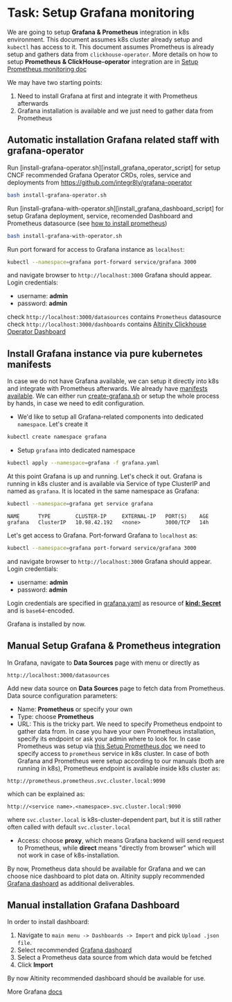 # Task: Setup Grafana monitoring

We are going to setup **Grafana & Prometheus** integration in k8s environment.
This document assumes k8s cluster already setup and `kubectl` has access to it.
This document assumes Prometheus is already setup and gathers data from `clickhouse-operator`. 
More details on how to setup **Prometheus & ClickHouse-operator** integration are in [Setup Prometheus monitoring doc][prometheus_setup_doc] 

We may have two starting points:
1. Need to install Grafana at first and integrate it with Prometheus afterwards
1. Grafana installation is available and we just need to gather data from Prometheus

## Automatic installation Grafana related staff with grafana-operator
Run [install-grafana-operator.sh][install_grafana_operator_script] for setup CNCF recommended Grafana Operator CRDs, roles, service and deployments from https://github.com/integr8ly/grafana-operator
```bash
bash install-grafana-operator.sh
```

Run [install-grafana-with-operator.sh][install_grafana_dashboard_script] for setup Grafana deployment, service, recomended Dashboard and Prometheus datasource (see [how to install prometheus][prometheus_setup_doc]) 
```bash
bash install-grafana-with-operator.sh
```
Run port forward for access to Grafana instance as `localhost`:
```bash
kubectl --namespace=grafana port-forward service/grafana 3000
```
and navigate browser to `http://localhost:3000` Grafana should appear.
Login credentials:
 - username: **admin**
 - password: **admin**

check `http://localhost:3000/datasources` contains `Prometheus` datasource
check `http://localhost:3000/dashboards` contains [Altinity Clickhouse Operator Dashboard][altinity_recommended_dashboard]

## Install Grafana instance via pure kubernetes manifests
In case we do not have Grafana available, we can setup it directly into k8s and integrate with Prometheus afterwards. 
We already have [manifests available][grafana_manifest_folder]. 
We can either run [create-grafana.sh][create_grafana_script] or setup the whole process by hands, in case we need to edit configuration.

  - We'd like to setup all Grafana-related components into dedicated `namespace`. Let's create it
  ```bash
  kubectl create namespace grafana
  ```
     
  - Setup `grafana` into dedicated namespace
  ```bash
  kubectl apply --namespace=grafana -f grafana.yaml
  ```

At this point Grafana is up and running. Let's check it out. 
Grafana is running in k8s cluster and is available via Service of type ClusterIP and named as `grafana`.
It is located in the same namespace as Grafana:
```bash
kubectl --namespace=grafana get service grafana 
```
```text
NAME      TYPE        CLUSTER-IP     EXTERNAL-IP   PORT(S)    AGE
grafana   ClusterIP   10.98.42.192   <none>        3000/TCP   14h
```
Let's get access to Grafana. Port-forward Grafana to `localhost` as:
```bash
kubectl --namespace=grafana port-forward service/grafana 3000
```
and navigate browser to `http://localhost:3000` Grafana should appear.
Login credentials:
 - username: **admin**
 - password: **admin**

Login credentials are specified in [grafana.yaml][grafana_manifest_yaml] as resource of [**kind: Secret**][grafana_manifest_yaml_secret] and is `base64`-encoded.

Grafana is installed by now.

## Manual Setup Grafana & Prometheus integration
In Grafana, navigate to **Data Sources** page with menu or directly as 
```
http://localhost:3000/datasources
```
Add new data source on **Data Sources** page to fetch data from Prometheus.
Data source configuration parameters:
 - Name: **Prometheus** or specify your own 
 - Type: choose **Prometheus**
 - URL: This is the tricky part. We need to specify Prometheus endpoint to gather data from. 
 In case you have your own Prometheus installation, specify its endpoint or ask your admin where to look for. 
 In case Prometheus was setup via [this Setup Prometheus doc][prometheus_setup_doc] we need to specify access to `prometheus` service in k8s cluster.
 In case of both Grafana and Prometheus were setup according to our manuals (both are running in k8s), Prometheus endpoint is available inside k8s cluster as:
 ```text
 http://prometheus.prometheus.svc.cluster.local:9090
 ```
 which can be explained as:
 ```text
 http://<service name>.<namespace>.svc.cluster.local:9090
 ```
 where `svc.cluster.local` is k8s-cluster-dependent part, but it is still rather often called with default `svc.cluster.local` 
 - Access: choose **proxy**, which means Grafana backend will send request to Prometheus, while **direct** means "directly from browser" which will not work in case of k8s-installation.

By now, Prometheus data should be available for Grafana and we can choose nice dashboard to plot data on. Altinity supply recommended [Grafana dashoard][altinity_recommended_dashboard] as additional deliverables. 

## Manual installation Grafana Dashboard 

In order to install dashboard:
 1. Navigate to `main menu -> Dashboards -> Import` and pick `Upload .json file`. 
 1. Select recommended [Grafana dashoard][altinity_recommended_dashboard]
 1. Select a Prometheus data source from which data would be fetched  
 1. Click **Import**
 
By now Altinity recommended dashboard should be available for use.  

More Grafana [docs](http://docs.grafana.org/)

[grafana_manifest_folder]: ../deploy/grafana
[grafana_manifest_yaml]: ../deploy/grafana/grafana.yaml
[grafana_manifest_yaml_secret]:  ../deploy/grafana/grafana.yaml#L56
[create_grafana_script]: ../deploy/grafana/create-grafana.sh 
[prometheus_setup_doc]: ./prometheus_setup.md 
[altinity_recommended_dashboard]: ../grafana-dashboard/Altinity_ClickHouse_Operator_dashboard.json 

